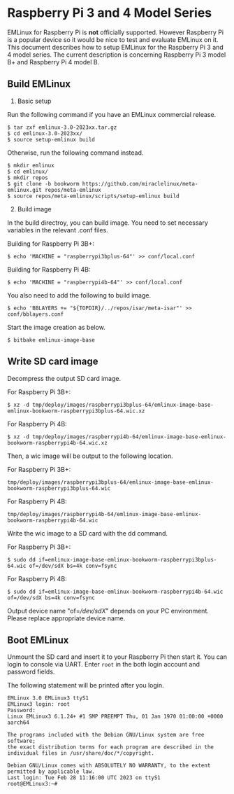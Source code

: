 # Raspberry Pi 3 and 4 Model Series

EMLinux for Raspberry Pi is __not__ officially supported. However Raspberry Pi is a popular device so it would be nice to test and evaluate EMLinux on it.
This document describes how to setup EMLinux for the Raspberry Pi 3 and 4 model series. The current description is concerning Raspberry Pi 3 model B+ and Raspberry Pi 4 model B.

## Build EMLinux

1. Basic setup

Run the following command if you have an EMLinux commercial release.

```
$ tar zxf emlinux-3.0-2023xx.tar.gz
$ cd emlinux-3.0-2023xx/
$ source setup-emlinux build
```

Otherwise, run the following command instead.

```
$ mkdir emlinux
$ cd emlinux/
$ mkdir repos
$ git clone -b bookworm https://github.com/miraclelinux/meta-emlinux.git repos/meta-emlinux
$ source repos/meta-emlinux/scripts/setup-emlinux build
```

2. Build image

In the build directroy, you can build image. You need to set necessary variables in the relevant .conf files.

Building for Raspberry Pi 3B+:
```
$ echo 'MACHINE = "raspberrypi3bplus-64"' >> conf/local.conf
```

Building for Raspberry Pi 4B:
```
$ echo 'MACHINE = "raspberrypi4b-64"' >> conf/local.conf
```

You also need to add the following to build image.

```
$ echo 'BBLAYERS += "${TOPDIR}/../repos/isar/meta-isar"' >> conf/bblayers.conf
```

Start the image creation as below.

```
$ bitbake emlinux-image-base
```

## Write SD card image

Decompress the output SD card image.

For Raspberry Pi 3B+:
```
$ xz -d tmp/deploy/images/raspberrypi3bplus-64/emlinux-image-base-emlinux-bookworm-raspberrypi3bplus-64.wic.xz
```
For Raspberry Pi 4B:
```
$ xz -d tmp/deploy/images/raspberrypi4b-64/emlinux-image-base-emlinux-bookworm-raspberrypi4b-64.wic.xz
```

Then, a wic image will be output to the following location.

For Raspberry Pi 3B+:
```
tmp/deploy/images/raspberrypi3bplus-64/emlinux-image-base-emlinux-bookworm-raspberrypi3bplus-64.wic
```
For Raspberry Pi 4B:
```
tmp/deploy/images/raspberrypi4b-64/emlinux-image-base-emlinux-bookworm-raspberrypi4b-64.wic
```

Write the wic image to a SD card with the dd command.

For Raspberry Pi 3B+:
```
$ sudo dd if=emlinux-image-base-emlinux-bookworm-raspberrypi3bplus-64.wic of=/dev/sdX bs=4k conv=fsync
```
For Raspberry Pi 4B:
```
$ sudo dd if=emlinux-image-base-emlinux-bookworm-raspberrypi4b-64.wic of=/dev/sdX bs=4k conv=fsync
```

Output device name "of=*/dev/sdX*" depends on your PC environment. Please replace appropriate device name.

## Boot EMLinux

Unmount the SD card and insert it to your Raspberry Pi then start it. You can login to console via UART. Enter `root` in the both login account and password fields.

The following statement will be printed after you login.

```
EMLinux 3.0 EMLinux3 ttyS1
EMLinux3 login: root
Password:
Linux EMLinux3 6.1.24+ #1 SMP PREEMPT Thu, 01 Jan 1970 01:00:00 +0000 aarch64

The programs included with the Debian GNU/Linux system are free software;
the exact distribution terms for each program are described in the
individual files in /usr/share/doc/*/copyright.

Debian GNU/Linux comes with ABSOLUTELY NO WARRANTY, to the extent
permitted by applicable law.
Last login: Tue Feb 28 11:16:00 UTC 2023 on ttyS1
root@EMLinux3:~#
```
